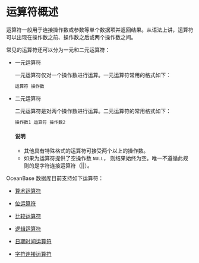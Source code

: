 # 运算符概述

运算符一般用于连接操作数或参数等单个数据项并返回结果。从语法上讲，运算符可以出现在操作数之前、操作数之后或两个操作数之间。

常见的运算符还可以分为一元和二元运算符：

* 一元运算符

  一元运算符仅对一个操作数进行运算。一元运算符常用的格式如下：

  ```sql
  运算符 操作数
  ```

* 二元运算符

  二元运算符是对两个操作数进行运算。二元运算符的常用格式如下：

  ```sql
  操作数1 运算符 操作数2
  ```

  <main id="notice" type='explain'>
    <h4>说明</h4>
    <ul>
    <li>其他具有特殊格式的运算符可接受两个以上的操作数。</li>
    <li>如果为运算符提供了空操作数 <code>NULL</code>， 则结果始终为空。唯一不遵循此规则的是字符连接运算符（||）。</li>
    </ul>
  </main>

OceanBase 数据库目前支持如下运算符：

* [算术运算符](../200.operator-of-mysql-mode/300.arithmetic-operators-of-mysql-mode.md)

* [位运算符](../200.operator-of-mysql-mode/400.bitwise-operators-of-mysql-mode.md)

* [比较运算符](../200.operator-of-mysql-mode/500.comparison-operators-of-mysql-mode.md)

* [逻辑运算符](../200.operator-of-mysql-mode/600.logical-operators-of-mysql-mode.md)

* [日期时间运算符](../200.operator-of-mysql-mode/800.date-and-time-operators-of-mysql-mode.md)

* [字符连接运算符](../200.operator-of-mysql-mode/900.character-concatenation-operators-of-mysql-mode.md)
